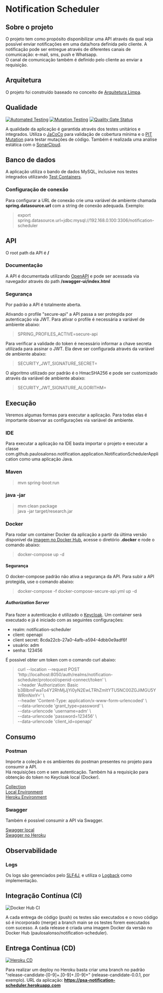 # Notification Scheduler

## Sobre o projeto

O projeto tem como propósito disponibilizar uma API através da qual seja possível enviar notificações em uma data/hora definida pelo cliente. A notificação pode ser entregue através de diferentes canais de comunicação: e-mail, sms, push e Whatsapp.  
O canal de comunicação também é definido pelo cliente ao enviar a requisição.

## Arquitetura

O projeto foi construído baseado no conceito de  [Arquitetura Limpa](https://blog.cleancoder.com/uncle-bob/2012/08/13/the-clean-architecture.html).

## Qualidade
[![Automated Testing](https://github.com/paulosalonso/notification-scheduler/actions/workflows/automated-testing.yml/badge.svg)](https://github.com/paulosalonso/notification-scheduler/actions/workflows/automated-testing.yml)
[![Mutation Testing](https://github.com/paulosalonso/notification-scheduler/actions/workflows/mutation-testing.yml/badge.svg)](https://github.com/paulosalonso/notification-scheduler/actions/workflows/mutation-testing.yml)
[![Quality Gate Status](https://sonarcloud.io/api/project_badges/measure?project=paulosalonso_notification-scheduler&metric=alert_status)](https://sonarcloud.io/dashboard?id=paulosalonso_notification-scheduler)

A qualidade da aplicação é garantida através dos testes unitários e integrados. Utiliza o [JaCoCo](https://www.jacoco.org/) para validação de cobertura mínima e o [PIT Mutation](https://pitest.org/) para testar mutações de código.
Também é realizada uma análise estática com o [SonarCloud](https://sonarcloud.io/dashboard?id=paulosalonso_research).

## Banco de dados

A aplicação utiliza o bando de dados MySQL, inclusive nos testes integrados utilizando [Test Containers](https://www.testcontainers.org/).

### Configuração de conexão

Para configurar a URL de conexão crie uma variável de ambiente chamada __spring.datasource.url__ com a string de conexão adequada. Exemplo:

> export spring.datasource.url=jdbc:mysql://192.168.0.100:3306/notification-scheduler

## API

O root path da API é __/__

### Documentação

A API é documentada utilizando [OpenAPI](https://swagger.io/specification/) e pode ser acessada via navegador através do path __/swagger-ui/index.html__

### Segurança

Por padrão a API é totalmente aberta. 

Ativando o profile "secure-api" a API passa a ser protegida por autenticação via JWT. Para ativar o profile é necessária a variável de ambiente abaixo:

> SPRING_PROFILES_ACTIVE=secure-api

Para verificar a validade do token é necessário informar a chave secreta utilizada para assinar o JWT. Ela deve ser configurada através da variável de ambiente abaixo:

> SECURITY_JWT_SIGNATURE_SECRET=<my-secret>

O algoritmo utilizado por padrão é o HmacSHA256 e pode ser customizado através da variável de ambiente abaixo:

> SECURITY_JWT_SIGNATURE_ALGORITHM=<custom-algorithm>

## Execução

Veremos algumas formas para executar a aplicação. Para todas elas é importante observar as configurações via variável de ambiente.

### IDE

Para executar a aplicação na IDE basta importar o projeto e executar a classe com.github.paulosalonso.notification.application.NotificationSchedulerApplication como uma aplicação Java.

### Maven

> mvn spring-boot:run

### java -jar
> mvn clean package \
> java -jar target/research.jar

### Docker

Para rodar um container Docker da aplicação a partir da última versão disponível da [imagem no Docker Hub](https://hub.docker.com/repository/docker/paulosalonso/notification-scheduler), acesse o diretório __.docker__ e rode o comando abaixo:

> docker-compose up -d

#### Segurança

O docker-compose padrão não ativa a segurança da API. Para subir a API protegida, use o comando abaixo:

> docker-compose -f docker-compose-secure-api.yml up -d

##### Authorization Server

Para fazer a autenticação é utilizado o [Keycloak](https://www.keycloak.org/). Um container será executado e já é iniciado com as seguintes configurações:

* realm: notification-scheduler
* client: openapi
* client secret: 8cda22cb-27a0-4afb-a594-4dbb0e9adf6f
* usuário: adm
* senha: 123456

É possível obter um token com o comando curl abaixo:

> curl --location --request POST 'http://localhost:8050/auth/realms/notification-scheduler/protocol/openid-connect/token' \\ \
> --header 'Authorization: Basic b3BlbmFwaTo4Y2RhMjJjYi0yN2EwLTRhZmItYTU5NC00ZGJiMGU5YWRmNmY=' \\ \
> --header 'Content-Type: application/x-www-form-urlencoded' \\ \
> --data-urlencode 'grant_type=password' \\ \
> --data-urlencode 'username=adm' \\ \
> --data-urlencode 'password=123456' \\ \
> --data-urlencode 'client_id=openapi'

## Consumo

### Postman

Importe a coleção e os ambientes do postman presentes no projeto para consumir a API.  
Há requisições com e sem autenticação. Também há a requisição para obtenção do token no Keycloak local (Docker).

[Collection](https://github.com/paulosalonso/notification-scheduler/blob/main/.postman/Notification%20Scheduler.postman_collection.json)  
[Local Environment](https://github.com/paulosalonso/notification-scheduler/blob/main/.postman/Notification%20Scheduler%20-%20Local.postman_environment.json)  
[Heroku Environment](https://github.com/paulosalonso/notification-scheduler/blob/main/.postman/Notification%20Scheduler%20-%20Heroku.postman_environment.json)

### Swagger

Também é possível consumir a API via Swagger.

[Swagger local](http://localhost:8080/swager-ui/index.html)  
[Swagger no Heroku](https://psa-notification-scheduler.herokuapp.com/swager-ui/index.html)

## Observabilidade

### Logs

Os logs são gerenciados pelo [SLF4J](http://www.slf4j.org/), e utiliza o [Logback](http://logback.qos.ch/) como implementação.

[comment]: <> (### Métricas)

[comment]: <> (A aplicação utiliza do [Spring Actuator]&#40;https://docs.spring.io/spring-boot/docs/current/actuator-api/htmlsingle/&#41; para expor dados sobre sua execução.)

[comment]: <> (### Dashboard)

[comment]: <> (O docker-compose existente no projeto inclui o [Prometheus]&#40;https://prometheus.io/&#41; e o [Grafana]&#40;https://grafana.com/&#41;.)

[comment]: <> (O Grafana é exposto na porta 3000 com usuário __admin__ e senha __123456__. Ao logar, será exibido um dashboard preconfigurado que consome os dados fornecidos pelo Actuator ao Prometheus.)

## Integração Contínua (CI)

![Docker Hub CI](https://github.com/paulosalonso/research/workflows/Docker%20Hub%20CI/badge.svg)

A cada entrega de código (push) os testes são executados e o novo código só é incorporado (merge) a branch main se os testes forem executados com sucesso.
A cada release é criada uma imagem Docker da versão no Docker Hub (paulosalonso/notification-scheduler).

## Entrega Contínua (CD)

[![Heroku CD](https://github.com/paulosalonso/notification-scheduler/actions/workflows/heroku-cd.yml/badge.svg)](https://github.com/paulosalonso/notification-scheduler/actions/workflows/heroku-cd.yml)

Para realizar um deploy no Heroku basta criar uma branch no padrão "release-candidate-[0-9]+.[0-9]+.[0-9]+" (release-candidate-0.0.1, por exemplo).
URL da aplicação: __https://psa-notification-scheduler.herokuapp.com__